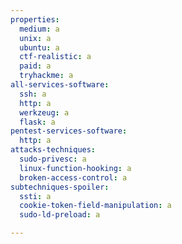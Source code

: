 ```yaml
---
properties:
  medium: a
  unix: a
  ubuntu: a
  ctf-realistic: a
  paid: a
  tryhackme: a
all-services-software:
  ssh: a
  http: a
  werkzeug: a
  flask: a
pentest-services-software:
  http: a
attacks-techniques:
  sudo-privesc: a
  linux-function-hooking: a
  broken-access-control: a
subtechniques-spoiler:
  ssti: a
  cookie-token-field-manipulation: a
  sudo-ld-preload: a

---
```

